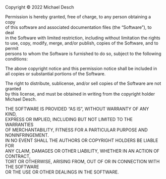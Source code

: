 Copyright © 2022 Michael Desch

Permission is hereby granted, free of charge, to any person obtaining a copy  
of this software and associated documentation files (the “Software”), to deal  
in the Software with limited restriction, including without limitation the rights  
to use, copy, modify, merge, and/or publish, copies of the Software, and to permit  
persons to whom the Software is furnished to do so, subject to the following conditions:

The above copyright notice and this permission notice shall be included in  
all copies or substantial portions of the Software.

The right to distribute, sublicense, and/or sell copies of the Software are not granted  
by this license, and must be obtained in writing from the copyright holder Michael Desch.

THE SOFTWARE IS PROVIDED “AS IS”, WITHOUT WARRANTY OF ANY KIND,  
EXPRESS OR IMPLIED, INCLUDING BUT NOT LIMITED TO THE WARRANTIES  
OF MERCHANTABILITY, FITNESS FOR A PARTICULAR PURPOSE AND NONINFRINGEMENT.  
IN NO EVENT SHALL THE AUTHORS OR COPYRIGHT HOLDERS BE LIABLE FOR  
ANY CLAIM, DAMAGES OR OTHER LIABILITY, WHETHER IN AN ACTION OF CONTRACT,  
TORT OR OTHERWISE, ARISING FROM, OUT OF OR IN CONNECTION WITH THE SOFTWARE  
OR THE USE OR OTHER DEALINGS IN THE SOFTWARE.
